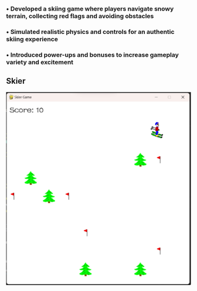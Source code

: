 ### •	Developed a skiing game where players navigate snowy terrain, collecting red flags and avoiding obstacles
### •	Simulated realistic physics and controls for an authentic skiing experience
### •	Introduced power-ups and bonuses to increase gameplay variety and excitement

## Skier
<img src="https://github.com/Tirth-2005/Skier_Game/blob/master/resources/images/s1.png" />
